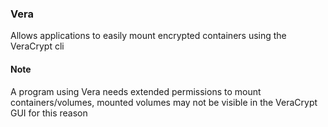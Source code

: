 ### Vera

Allows applications to easily mount encrypted containers using the VeraCrypt cli

#### Note

A program using Vera needs extended permissions to mount containers/volumes, mounted volumes may not be visible in the
VeraCrypt GUI for this reason
